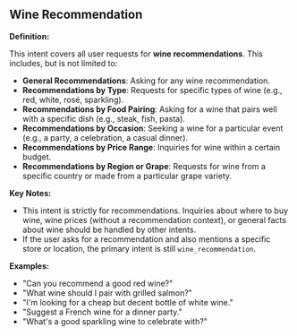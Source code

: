 ## Wine Recommendation

**Definition:**

This intent covers all user requests for **wine recommendations**. This includes, but is not limited to:

-   **General Recommendations**: Asking for any wine recommendation.
-   **Recommendations by Type**: Requests for specific types of wine (e.g., red, white, rosé, sparkling).
-   **Recommendations by Food Pairing**: Asking for a wine that pairs well with a specific dish (e.g., steak, fish, pasta).
-   **Recommendations by Occasion**: Seeking a wine for a particular event (e.g., a party, a celebration, a casual dinner).
-   **Recommendations by Price Range**: Inquiries for wine within a certain budget.
-   **Recommendations by Region or Grape**: Requests for wine from a specific country or made from a particular grape variety.

**Key Notes:**

-   This intent is strictly for recommendations. Inquiries about where to buy wine, wine prices (without a recommendation context), or general facts about wine should be handled by other intents.
-   If the user asks for a recommendation and also mentions a specific store or location, the primary intent is still `wine_recommendation`.

**Examples:**

-   "Can you recommend a good red wine?"
-   "What wine should I pair with grilled salmon?"
-   "I'm looking for a cheap but decent bottle of white wine."
-   "Suggest a French wine for a dinner party."
-   "What's a good sparkling wine to celebrate with?"
